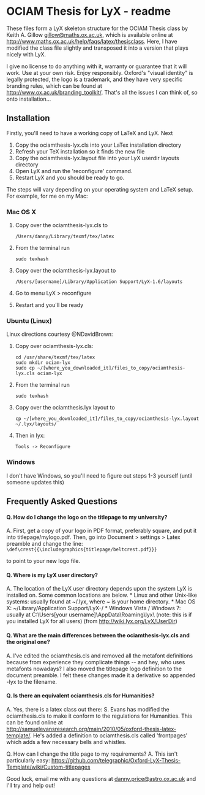 # OCIAM Thesis for LyX - readme

These files form a LyX skeleton structure for the OCIAM Thesis class by Keith A. Gillow <gillow@maths.ox.ac.uk>, which is available online at http://www.maths.ox.ac.uk/help/faqs/latex/thesisclass. Here, I have modified the class file slightly and transposed it into a version that plays nicely with LyX.

I give no license to do anything with it, warranty or guarantee that it will work. Use at your own risk. Enjoy responsibly. Oxford's "visual identity" is legally protected, the logo is a trademark, and they have very specific branding rules, which can be found at http://www.ox.ac.uk/branding_toolkit/. That's all the issues I can think of, so onto installation...

## Installation

Firstly, you'll need to have a working copy of LaTeX and LyX. Next

1. Copy the ociamthesis-lyx.cls into your LaTex installation directory
2. Refresh your TeX installation so it finds the new file
3. Copy the ociamthesis-lyx.layout file into your LyX userdir layouts directory
4. Open LyX and run the 'reconfigure' command.
5. Restart LyX and you should be ready to go.

The steps will vary depending on your operating system and LaTeX setup. For example, for me on my Mac:

### Mac OS X

1. Copy over the ociamthesis-lyx.cls to
    ```
	/Users/danny/Library/texmf/tex/latex
	```
     
2. From the terminal run 
    ```
    sudo texhash
	```
    
3. Copy over the ociamthesis-lyx.layout to
    ```
    /Users/[username]/Library/Application Support/LyX-1.6/layouts
	```
     
4. Go to menu LyX > reconfigure
5. Restart and you'll be ready

### Ubuntu (Linux)

Linux directions courtesy @NDavidBrown:

1. Copy over ociamthesis-lyx.cls:
    ```
    cd /usr/share/texmf/tex/latex
    sudo mkdir ociam-lyx
    sudo cp ~/[where_you_downloaded_it]/files_to_copy/ociamthesis-lyx.cls ociam-lyx
	```
    
2. From the terminal run
    ```
    sudo texhash
	```
    
3. Copy over the ociamthesis.lyx layout to
    ```
    cp ~/[where_you_downloaded_it]/files_to_copy/ociamthesis-lyx.layout ~/.lyx/layouts/
	```
4. Then in lyx:
    ```
    Tools -> Reconfigure
    ```
    
### Windows

I don't have Windows, so you'll need to figure out steps 1-3 yourself (until someone updates this)


## Frequently Asked Questions

#### Q. How do I change the logo on the titlepage to my university?
A. First, get a copy of your logo in PDF format, preferably square, and put it into titlepage/mylogo.pdf. Then, go into Document > settings > Latex preamble and change the line:
    ```
    \def\crest{{\includegraphics{titlepage/beltcrest.pdf}}}
	```
    
to point to your new logo file. 

#### Q. Where is my LyX user directory?
A. The location of the LyX user directory depends upon the system LyX is installed on. Some common locations are below.
    * Linux and other Unix-like systems: usually found at ~/.lyx, where ~ is your home directory.
    * Mac OS X: ~/Library/Application Support/LyX-<VERSION>/
    * Windows Vista / Windows 7: usually at C:\Users\[your username]\AppData\Roaming\lyx<VERSION>\ (note: this is if you installed LyX for all users)
(from http://wiki.lyx.org/LyX/UserDir)

#### Q. What are the main differences between the ociamthesis-lyx.cls and the original one?
A. I've edited the ociamthesis.cls and removed all the metafont definitions because from experience they complicate things -- and hey, who uses metafonts nowadays? I also moved the titlepage logo definition to the document preamble. I felt these changes made it a derivative so appended -lyx to the filename.

#### Q. Is there an equivalent ociamthesis.cls for Humanities?
A. Yes, there is a latex class out there: S. Evans has modified the ociamthesis.cls to make it conform to the regulations for Humanities. This can be found online at http://samuelevansresearch.org/main/2010/05/oxford-thesis-latex-template/. He's added a definition to ociamthesis.cls called 'frontpages' which adds a few necessary bells and whistles.

Q. How can I change the title page to my requirements?
A. This isn't particularly easy: https://github.com/telegraphic/Oxford-LyX-Thesis-Template/wiki/Custom-titlepages

Good luck, email me with any questions at danny.price@astro.ox.ac.uk and I'll try and help out!